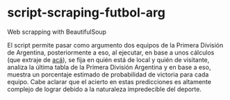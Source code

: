 # script-scraping-futbol-arg
Web scrapping with BeautifulSoup

El script permite pasar como argumento dos equipos de la Primera División de Argentina, posteriormente a eso, al ejecutar, en base a unos cálculos (que extraje de [acá](https://youtu.be/i6mwn0zxPik)), se fija en quién está de local y quién de visitante, analiza la última tabla de la Primera División Argentina y en base a eso, muestra un porcentaje estimado de probabilidad de victoria para cada equipo. Cabe aclarar que el acierto en estas predicciones es altamente complejo de lograr debido a la naturaleza impredecible del deporte.
